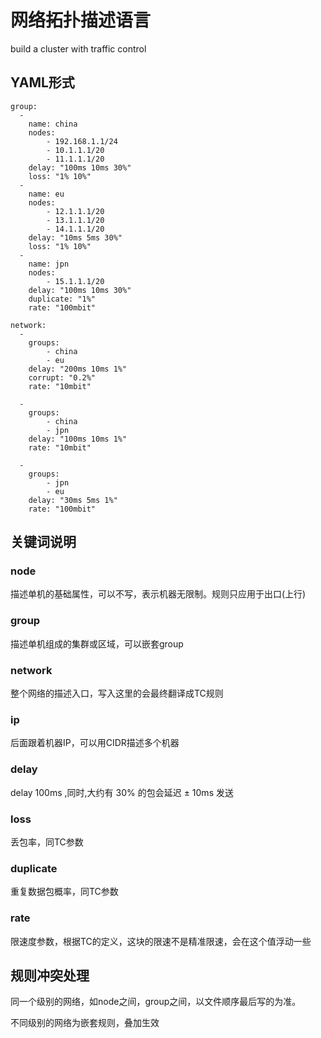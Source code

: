 # 网络拓扑描述语言
build a cluster with traffic control
## YAML形式
```
group:
  -
    name: china
    nodes:
        - 192.168.1.1/24
        - 10.1.1.1/20
        - 11.1.1.1/20
    delay: "100ms 10ms 30%"
    loss: "1% 10%"
  -
    name: eu
    nodes:
        - 12.1.1.1/20
        - 13.1.1.1/20
        - 14.1.1.1/20
    delay: "10ms 5ms 30%"
    loss: "1% 10%"
  -
    name: jpn
    nodes:
        - 15.1.1.1/20
    delay: "100ms 10ms 30%"
    duplicate: "1%"
    rate: "100mbit"

network:
  -
    groups:
        - china
        - eu
    delay: "200ms 10ms 1%"
    corrupt: "0.2%"
    rate: "10mbit"

  -
    groups:
        - china
        - jpn
    delay: "100ms 10ms 1%"
    rate: "10mbit"

  -
    groups:
        - jpn
        - eu
    delay: "30ms 5ms 1%"
    rate: "100mbit"
```

## 关键词说明
### node
描述单机的基础属性，可以不写，表示机器无限制。规则只应用于出口(上行)

### group
描述单机组成的集群或区域，可以嵌套group

### network
整个网络的描述入口，写入这里的会最终翻译成TC规则

### ip
后面跟着机器IP，可以用CIDR描述多个机器

### delay
delay 100ms ,同时,大约有 30% 的包会延迟 ± 10ms 发送

### loss
丢包率，同TC参数

### duplicate
重复数据包概率，同TC参数

### rate
限速度参数，根据TC的定义，这块的限速不是精准限速，会在这个值浮动一些

## 规则冲突处理
同一个级别的网络，如node之间，group之间，以文件顺序最后写的为准。

不同级别的网络为嵌套规则，叠加生效
